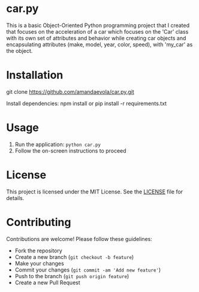 # car.py
This is a basic Object-Oriented Python programming project that I created that focuses on the acceleration of a car which focuses on the 'Car' class with its own set of attributes and behavior while creating car objects and encapsulating attributes (make, model, year, color, speed), with 'my_car' as the object.




# Installation

git clone https://github.com/amandaevola/car.py.git

Install dependencies:
npm install
or
pip install -r requirements.txt





# Usage

1. Run the application: `python car.py`
2. Follow the on-screen instructions to proceed





# License

This project is licensed under the MIT License. See the [LICENSE](LICENSE) file for details.




# Contributing

Contributions are welcome! Please follow these guidelines:

- Fork the repository
- Create a new branch (`git checkout -b feature`)
- Make your changes
- Commit your changes (`git commit -am 'Add new feature'`)
- Push to the branch (`git push origin feature`)
- Create a new Pull Request







